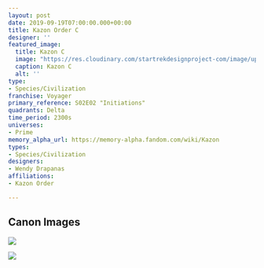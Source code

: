 ```yaml
---
layout: post
date: 2019-09-19T07:00:00.000+00:00
title: Kazon Order C
designer: ''
featured_image:
  title: Kazon C
  image: "https://res.cloudinary.com/startrekdesignproject-com/image/upload/v1568920564/KazonC.png"
  caption: Kazon C
  alt: ''
type:
- Species/Civilization
franchise: Voyager
primary_reference: S02E02 "Initiations"
quadrants: Delta
time_period: 2300s
universes:
- Prime
memory_alpha_url: https://memory-alpha.fandom.com/wiki/Kazon
types:
- Species/Civilization
designers:
- Wendy Drapanas
affiliations:
- Kazon Order

---
```

## Canon Images

![](https://res.cloudinary.com/startrekdesignproject-com/image/upload/v1568920565/KazonC-Initiations2.jpg)

![](https://res.cloudinary.com/startrekdesignproject-com/image/upload/v1568920565/KazonC-Initiations1.jpg)